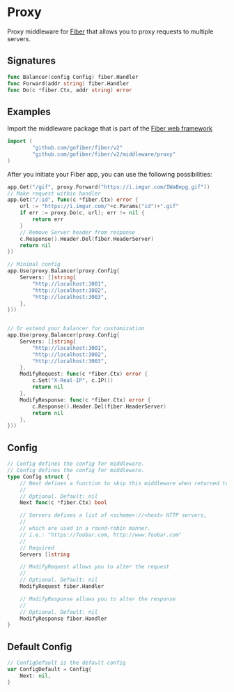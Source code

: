 # Proxy

Proxy middleware for [Fiber](https://github.com/gofiber/fiber) that allows you to proxy requests to multiple servers.

## Signatures

```go
func Balancer(config Config) fiber.Handler
func Forward(addr string) fiber.Handler
func Do(c *fiber.Ctx, addr string) error
```

## Examples

Import the middleware package that is part of the [Fiber web framework](https://github.com/gofiber/fiber)

```go
import (
        "github.com/gofiber/fiber/v2"
        "github.com/gofiber/fiber/v2/middleware/proxy"
)
```

After you initiate your Fiber app, you can use the following possibilities:

```go
app.Get("/gif", proxy.Forward("https://i.imgur.com/IWaBepg.gif"))
// Make request within handler
app.Get("/:id", func(c *fiber.Ctx) error {
    url := "https://i.imgur.com/"+c.Params("id")+".gif"
    if err := proxy.Do(c, url); err != nil {
        return err
    }
    // Remove Server header from response
    c.Response().Header.Del(fiber.HeaderServer)
    return nil
})

// Minimal config
app.Use(proxy.Balancer(proxy.Config{
    Servers: []string{
        "http://localhost:3001",
        "http://localhost:3002",
        "http://localhost:3003",
    },
}))


// Or extend your balancer for customization
app.Use(proxy.Balancer(proxy.Config{
    Servers: []string{
        "http://localhost:3001",
        "http://localhost:3002",
        "http://localhost:3003",
    },
    ModifyRequest: func(c *fiber.Ctx) error {
        c.Set("X-Real-IP", c.IP())
        return nil
    },
    ModifyResponse: func(c *fiber.Ctx) error {
        c.Response().Header.Del(fiber.HeaderServer)
        return nil
    },
}))
```

## Config

```go
// Config defines the config for middleware.
// Config defines the config for middleware.
type Config struct {
    // Next defines a function to skip this middleware when returned true.
    //
    // Optional. Default: nil
    Next func(c *fiber.Ctx) bool

    // Servers defines a list of <scheme>://<host> HTTP servers,
    //
    // which are used in a round-robin manner.
    // i.e.: "https://foobar.com, http://www.foobar.com"
    //
    // Required
    Servers []string

    // ModifyRequest allows you to alter the request
    //
    // Optional. Default: nil
    ModifyRequest fiber.Handler

    // ModifyResponse allows you to alter the response
    //
    // Optional. Default: nil
    ModifyResponse fiber.Handler
}
```

## Default Config

```go
// ConfigDefault is the default config
var ConfigDefault = Config{
    Next: nil,
}
```

